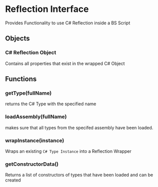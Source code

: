 # Reflection Interface

Provides Functionality to use C# Reflection inside a BS Script

## Objects

### C# Reflection Object

Contains all properties that exist in the wrapped C# Object

## Functions

### getType(fullName)
returns the C# Type with the specified name

### loadAssembly(fullName)
makes sure that all types from the specifed assembly have been loaded.

### wrapInstance(instance)
Wraps an existing `C# Type Instance` into a Reflection Wrapper

### getConstructorData()
Returns a list of constructors of types that have been loaded and can be created